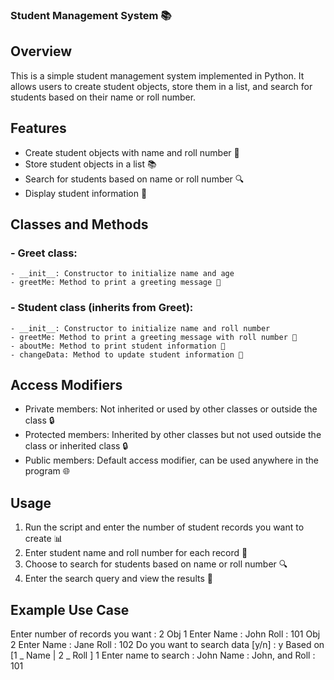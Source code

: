 ### Student Management System  📚

## Overview
This is a simple student management system implemented in Python. It allows users to create student objects, store them in a list, and search for students based on their name or roll number.

## Features
- Create student objects with name and roll number 📝
- Store student objects in a list 📚
- Search for students based on name or roll number 🔍
- Display student information 📄

## Classes and Methods
### - Greet class:
    - __init__: Constructor to initialize name and age
    - greetMe: Method to print a greeting message 👋
### - Student class (inherits from Greet):
    - __init__: Constructor to initialize name and roll number
    - greetMe: Method to print a greeting message with roll number 👋
    - aboutMe: Method to print student information 📄
    - changeData: Method to update student information 📝

## Access Modifiers
- Private members: Not inherited or used by other classes or outside the class 🔒
- Protected members: Inherited by other classes but not used outside the class or inherited class 🔒
- Public members: Default access modifier, can be used anywhere in the program 🌐

## Usage
1. Run the script and enter the number of student records you want to create 📊
2. Enter student name and roll number for each record 📝
3. Choose to search for students based on name or roll number 🔍
4. Enter the search query and view the results 📄

## Example Use Case

Enter number of records you want : 2
Obj 1 Enter Name : John
Roll : 101
Obj 2 Enter Name : Jane
Roll : 102
Do you want to search data [y/n] : y
Based on [1 _ Name | 2 _ Roll ] 1
Enter name to search : John
Name : John, and Roll : 101
